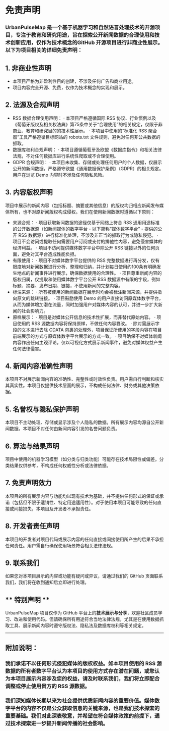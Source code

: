 # 免责声明

 ### UrbanPulseMap 是一个基于机器学习和自然语言处理技术的开源项目，专注于教育和研究用途，旨在探索公开新闻数据的合理使用和技术创新应用，仅作为技术概念的**GitHub 开源项目**进行非商业性展示。以下为项目相关的详细免责声明：

## 1. 非商业性声明 
 - 本项目严格为非盈利性目的创建，不涉及任何广告和商业用途。
 - 项目内容完全开源、免费，仅作为技术概念的实现和展示。

## 2. 法源及合规声明  
 - RSS 数据合理使用声明：
    ·   本项目严格遵循国际 RSS 协议、行业惯例以及《葡萄牙版权及相关权法典》第75条中关于“合理使用”的相关规定，仅限于非商业、教育和研究目的的技术性展示。
    ·   本项目中使用的“标准化 RSS 聚合器”工具严格遵循目标网站的 robots.txt 文件规则，避免对任何非公共数据的抓取。
 - 数据库权利合规声明：
    ·   本项目遵循葡萄牙及欧盟《数据库指令》和相关法律法规，不对任何数据库进行系统性爬取或不合理使用。
 - GDPR 合规声明：
    ·   本项目未收集、存储或处理任何用户的个人数据，仅展示公开的新闻数据，严格遵守欧盟《通用数据保护条例》（GDPR）的相关规定。用户在浏览 Demo 内容时不涉及任何隐私风险。

## 3. 内容版权声明  
   项目中展示的新闻内容（包括标题、摘要或其他信息）的版权均归相应新闻发布媒体所有，也不对原新闻版权构成侵权。我们在使用新闻数据时遵循以下原则：
 - 来源合规：
    ·   项目获取新闻数据的途径仅基于网络上符合 RSS 通用用途标准的公开数据源（如新闻媒体的数字平台 - 以下简称“媒体数字平台” - 提供的公开 RSS 数据源）进行标准化处理，不涉及非正当的抓取行为或隐私侵犯。
    ·   项目不会访问或提取任何需要用户订阅或支付的排他性内容，避免侵害媒体的经济利益。
    ·   项目不访问提供媒体数字平台中除公开 RSS 链接以外的任何页面，避免对其平台造成性能负担。
 - 有限使用：
    ·   项目不对媒体数字平台提供的 RSS 完整数据进行再分发，仅有限度地对新闻数据进行分析、整理和归纳，并计划每日使用约100条有明确发生地点的新闻事件进行展示，确保数据使用的合理性。
    ·   项目尊重新闻内容的版权归属，仅提取和使用媒体数字平台公开 RSS 数据源中有限的字段，例如标题、摘要、发布日期、链接，不使用新闻的完整内容。
 - 标注来源：
    ·   所有被使用的新闻数据在展示时均会被标注新闻来源，并提供指向原文的跳转链接。
    ·   项目鼓励使用 Demo 的用户直接访问原媒体数字平台，从而为媒体增加潜在流量，同时加强用户对媒体内容的认可，并进一步扩大新闻的社会影响力。
 - 原样展示：
    ·   项目是对媒体公开信息的技术性扩展，而非替代原始内容。
    ·   项目使用的 RSS 源数据内容将保持原样，不做任何内容篡改。
    ·   除对需展示字段的文本进行去除 CDATA 包裹的处理外，项目保证所使用的字段内容在项目前端展示的方式与原媒体数字平台展示的方式一致。
    ·   项目确保不对媒体新闻内容作出任何主观评论，仅以可视化方式展示新闻事件，避免对媒体权益产生任何法律侵害。

## 4. 新闻内容准确性声明  
 本项目不对展示新闻内容的准确性、完整性或时效性负责。用户需自行判断和核实其真实性。本项目仅提供技术层面的展示，不构成任何法律、财务或其他决策依据。

## 5. 名誉权与隐私保护声明  
 本项目不主动处理、存储或显示涉及个人隐私的数据。所有展示内容均源自公开新闻数据。本项目不对任何由新闻内容引发的名誉问题负责。

## 6. 算法与结果声明 
 项目中使用的机器学习模型（如分类与归类功能）可能存在技术局限性或偏差。分类结果仅供参考，不构成任何权威性分析或法律依据。

## 7. 免责声明效力 
 本项目的所有展示内容与功能均以现有技术为基础，并不提供任何形式的保证或承诺（包括但不限于适销性、特定用途适用性）。对于使用本项目可能导致的任何直接或间接损失，本项目及开发者不承担责任。

## 8. 开发者责任声明
 本项目的开发者对项目代码或展示内容的任何直接或间接使用所产生的后果不承担任何责任。用户需自行确保使用场景符合相关法律法规。

## 9. 联系我们 
 如果您对本项目展示的内容或功能有疑问或异议，请通过我们的 GitHub 页面联系我们，我们将在收到通知后立即进行处理。

## ** 特别声明 ** 
UrbanPulseMap 项目仅作为 GitHub 平台上的**技术展示与分享**，欢迎社区成员学习、改进和使用代码。但请确保所有用途符合当地法律法规，尤其是在使用数据抓取工具、展示新闻内容时遵守版权法、隐私法及数据库权利等相关规定。

---

## 附加说明：
### 我们承诺不以任何形式侵犯媒体的版权权益。如本项目使用的 RSS 源数据的所有者数字平台认为本项目的使用方式存在潜在问题，或您认为本项目展示内容涉及您的权益，请及时联系我们，我们将立即配合调整或停止使用贵方的 RSS 源数据。

### 我们深知媒体长期以来为社会提供优质新闻内容的重要价值。媒体数字平台的内容不仅是公众获取信息的关键来源，也是我们技术探索的重要基础。我们对此深表敬意，并希望在符合媒体政策的前提下，通过技术探索进一步提升新闻传播的社会影响。
